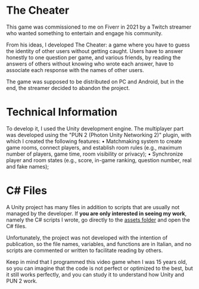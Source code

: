 # The Cheater
This game was commissioned to me on Fiverr in 2021 by a Twitch streamer who wanted something to entertain and engage his community.

From his ideas, I developed The Cheater: a game where you have to guess the identity of other users without getting caught.
Users have to answer honestly to one question per game, and various friends, by reading the answers of others without knowing who wrote each answer, have to associate each response with the names of other users.

The game was supposed to be distributed on PC and Android, but in the end, the streamer decided to abandon the project.

# Technical Information
To develop it, I used the Unity development engine.
The multiplayer part was developed using the "PUN 2 (Photon Unity Networking 2)" plugin, with which I created the following features:
• Matchmaking system to create game rooms, connect players, and establish room rules (e.g., maximum number of players, game time, room visibility or privacy);
• Synchronize player and room states (e.g., score, in-game ranking, question number, real and fake names);

# C# Files
A Unity project has many files in addition to scripts that are usually not managed by the developer. If **you are only interested in seeing my work**, namely the C# scripts I wrote, go directly to the [assets folder](https://github.com/iFralex/TheCheater/tree/main/Assets) and open the C# files.

Unfortunately, the project was not developed with the intention of publication, so the file names, variables, and functions are in Italian, and no scripts are commented or written to facilitate reading by others.

Keep in mind that I programmed this video game when I was 15 years old, so you can imagine that the code is not perfect or optimized to the best, but it still works perfectly, and you can study it to understand how Unity and PUN 2 work.
